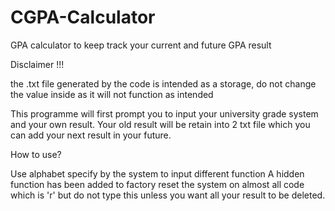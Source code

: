# CGPA-Calculator
GPA calculator to keep track your current and future GPA result

Disclaimer !!!

the .txt file generated by the code is intended as a storage, do not change the value inside as it will not function as intended

This programme will first prompt you to input your university grade system and your own result.
Your old result will be retain into 2 txt file which you can add your next result in your future.

How to use?

Use alphabet specify by the system to input different function
A hidden function has been added to factory reset the system on almost all code which is 'r' but do not type this unless you want all your result to be deleted.

